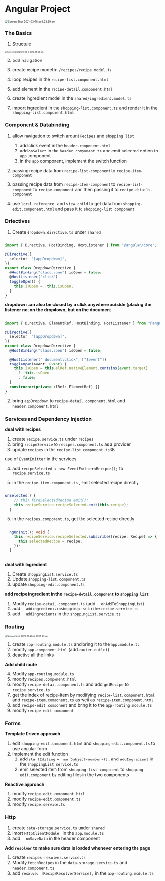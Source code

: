 # Angular Project



<img src="/Users/henrylong/Library/Application Support/typora-user-images/Screen Shot 2021-03-18 at 9.23.59 am.png" alt="Screen Shot 2021-03-18 at 9.23.59 am" style="zoom:60%;" />

### The Basics



1. Structure 



<img src="/Users/henrylong/Library/Application Support/typora-user-images/Screen Shot 2021-03-18 at 10.05.23 am.png" alt="Screen Shot 2021-03-18 at 10.05.23 am" style="zoom:45%;" />



2. add navigation

3. create recipe model in `/recipes/recipe.model.ts`

4. loop recipes in the `recipe-list.component.html`

5. add element in the `recipe-detail.component.html`

6. create ingredient model in the `shared/ingredient.model.ts`

7. import ingredient in the `shopping-list.component.ts` and render it in the `shopping-list.component.html`

   

### Component & Databinding

1. allow navigation to switch arount `Recipes` and `shopping list`
   1. add click event in the `header.component.html`
   2. add `onSelect` in the `header.component.ts` and emit selected option to `app` component
   3. in the `app` component, implement the switch function 

2. passing recipe data from `recipe-list-component` to `recipe-item-component`
3. passing recipe data from `recipe-item-component` to `recipe-list-component` to `recipe-component` and then passing it to `recipe-details-component`
4. use `local reference ` and `view child`  to get data from `shopping-edit.component.html`  and pass it to `shopping-list component`



### Driectives

1. Create `dropdown.directive.ts` under `shared`

   

```typescript

import { Directive, HostBinding, HostListener } from "@angular/core";

@Directive({
  selector: "[appDropdown]",
})
export class DropdownDirective {
  @HostBinding("class.open") isOpen = false;
  @HostListener("click")
  toggleOpen() {
    this.isOpen = !this.isOpen;
  }
}

```



**dropdown can also be closed by a click anywhere outside (placing the listener not on the dropdown, but on the document**



```typescript

import { Directive, ElementRef, HostBinding, HostListener } from "@angular/core";

@Directive({
  selector: "[appDropdown]",
})
export class DropdownDirective {
  @HostBinding("class.open") isOpen = false;

  @HostListener(" document:click", ["$event"])
  toggleOpen(event: Event) {
    this.isOpen = this.elRef.nativeElement.contains(event.target)
      ? !this.isOpen
      : false;
  }
  constructor(private elRef: ElementRef) {}
}

```



2. bring `appDropdown` to `recipe-detail.component.html` and `header.component.html`



### Services and Dependency Injection



**deal with recipes**



1. create `recipe.service.ts` under `recipes`
2. bring `recipeService` to `recipes.component.ts` as a provider 
3. update `recipes` in the `recipe-list.component.ts`ßß



use of `EventEmitter` in the services

4. add `recipeSelected = new EventEmitter<Recipe>();` to `recipe.service.ts`

5. in the `recipe-item.component.ts` , emit selected recipe directly

   

```typescript

onSelected() {
    // this.fireSelectedRecipe.emit();
    this.recipeService.recipeSelected.emit(this.recipe);
  }

```



5. in the `recipes.component.ts`, get the selected recipe directly

```typescript

  ngOnInit(): void {
    this.recipeService.recipeSelected.subscribe((recipe: Recipe) => {
      this.selectedRecipe = recipe;
    });
  }
  
```





**deal with Ingredient**

1. Create `shoppingList.service.ts`
2. Update `shopping-list.component.ts`
3. update `shopping-edit.component.ts`



**add recipe ingredient in the `recipe-detail.component` to `shopping list`**

1. Modify `recipe-detail.component.ts` (add `  onAddToShoppingList`)
2. add `  addIngredientsToShoppingList` in the `recipe.service.ts`
3. add `  addIngredients` in the `shoppingList.service.ts`



### Routing

<img src="/Users/henrylong/Library/Application Support/typora-user-images/Screen Shot 2021-03-26 at 10.06.23 am.png" alt="Screen Shot 2021-03-26 at 10.06.23 am" style="zoom:50%;" />



1. create `app-routing.module.ts` and bring it to the `app.module.ts`
2. modify `app.component.html` (add `router-outlet`)
3. deactive all the links

**Add child route**

4. Modify `app-routing.module.ts`
5. modify `recipes.component.html`
6. modify `recipe-detail.component.ts`  and add `getRecipe` to `recipe.service.ts`
7. get the index of recipe-item by modifying `recipe-list.component.html` and `recipe-item.component.ts` as well as `recipe-item.component.html`
8. add `recipe-edit component` and bring it to the `app-routing.module.ts`
9. modify `recipe-edit component`



### Forms

**Template Driven approach**

1. edit `shopping-edit.component.html` and `shopping-edit.component.ts` to use angular form
2. implement the edit function
   1. add `startEditing = new Subject<number>();` and `addIngredient` in the `shoppingList.service.ts` 
   2. emit selected item from `shopping list component` to `shopping-edit.component` by editing files in the two components

**Reactive approach**

1. modify `recipe-edit.component.html`
2. modify `recipe-edit.component.ts`
3. modify `recipe.service.ts`



### Http

1. create `data-storage.service.ts` under `shared`
2. imort `HttpClientModule ` in the `app.module.ts`
3. add `  onSaveData` in the header component



**Add `resolver` to make sure data is loaded whenever entering the page**

1. create `recipes-resolver.service.ts`
2. Modify `fetchRecipes` in the `data-storage.service.ts` and `header.component.ts`
3. add `resolve: [RecipeResolverService],` in the `app-routing.module.ts`

